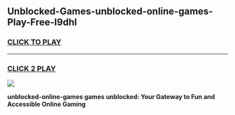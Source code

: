 
## Unblocked-Games-unblocked-online-games-Play-Free-l9dhl
<h3>
<a href="https://premium76.site?title=unblocked-online-games&ref=18A1">CLICK TO PLAY</a></h3>
<hr>

<h3>
<a href="https://premium76.site?title=unblocked-online-games&ref=18A1">CLICK 2 PLAY</a>
  
</h3>

<a href="https://premium76.site?title=unblocked-online-games&ref=18A1"><img src="https://clearcache.store/games.png"></a>


**unblocked-online-games games unblocked: Your Gateway to Fun and Accessible Online Gaming**
